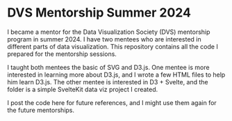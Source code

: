 # DVS Mentorship Summer 2024
I became a mentor for the Data Visualization Society (DVS) mentorship program in summer 2024. I have two mentees who are interested in different parts of data visualization. This repository contains all the code I prepared for the mentorship sessions.

I taught both mentees the basic of SVG and D3.js. One mentee is more interested in learning more about D3.js, and I wrote a few HTML files to help him learn D3.js. The other mentee is interested in D3 + Svelte, and the folder is a simple SvelteKit data viz project I created.

I post the code here for future references, and I might use them again for the future mentorships.